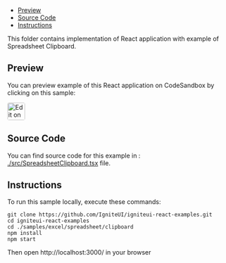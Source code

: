 <!-- NOTE: do not change this file because it's auto re-generated from: -->
<!-- https://github.com/IgniteUI/igniteui-react-examples/tree/master/templates/sample/ReadMe.md -->

<!-- ## Table of Contents -->
- [Preview](#Preview)
- [Source Code](#Source-Code)
- [Instructions](#Instructions)

This folder contains implementation of React application with example of Spreadsheet Clipboard.

## Preview

You can preview example of this React application on CodeSandbox by clicking on this sample:

<html lang="en" xmlns="http://www.w3.org/1999/xhtml">
    <body>
        <a target="_blank" href="https://codesandbox.io/s/github/IgniteUI/igniteui-react-examples/tree/master/samples/excel/spreadsheet/clipboard?fontsize=14&hidenavigation=1&theme=dark&view=preview&file=/src/SpreadsheetClipboard.tsx" rel="noopener noreferrer">
            <img height="40px" style="border-radius: 0.25rem" alt="Edit on CodeSandbox" src="https://static.infragistics.com/xplatform/images/sandbox/code.png"/>
        </a>
    </body>
</html>

## Source Code

You can find source code for this example in :
[./src/SpreadsheetClipboard.tsx](./src/SpreadsheetClipboard.tsx) file.


## Instructions
To run this sample locally, execute these commands:

```
git clone https://github.com/IgniteUI/igniteui-react-examples.git
cd igniteui-react-examples
cd ./samples/excel/spreadsheet/clipboard
npm install
npm start
```

Then open http://localhost:3000/ in your browser


<!-- in the Spreadsheet component -->
<!-- [Spreadsheet](https://infragistics.com/Reactsite/components/spreadsheet.html) -->

<!-- The following section provides source code from:
`./src/SpreadsheetClipboard.tsx` file: -->

<!-- ```tsx
{SampleFileSourceCode-REMOVED}
``` -->

<!-- ## Sample Preview -->

<!-- <iframe
  src="https://codesandbox.io/embed/github/IgniteUI/igniteui-react-examples/tree/master/samples/excel/spreadsheet/clipboard?fontsize=14&hidenavigation=1&theme=dark&view=preview&file=/src/SpreadsheetClipboard.tsx"
  style="width:100%; height:400px; border:0; border-radius: 4px; overflow:hidden;"
  allow="accelerometer; ambient-light-sensor; camera; encrypted-media; geolocation; gyroscope; hid; microphone; midi; payment; usb; vr"
  sandbox="allow-forms allow-modals allow-popups allow-presentation allow-same-origin allow-scripts"
></iframe> -->

<html>
        <!-- <a target="_blank"
href="https://codesandbox.io/s/github/IgniteUI/igniteui-react-examples/tree/master/samples/maps/geo-map/binding-csv-points?fontsize=14&hidenavigation=1&theme=dark&view=preview">
            <img alt="Edit Sample" src="https://codesandbox.io/static/img/play-codesandbox.svg"/>
        </a> -->
        <!-- <a target="_blank" style="margin-left: 0.5rem"
href="https://codesandbox.io/embed/github/IgniteUI/igniteui-react-examples/tree/master/samples/excel/spreadsheet/clipboard?fontsize=14&hidenavigation=1&theme=dark&view=preview&file=/src/SpreadsheetClipboard.tsx">
            <img height="40px" style="border-radius: 5px" alt="View on CodeSandbox" src="https://static.infragistics.com/xplatform/images/sandbox/view.png"/>
        </a> -->
        <!-- <a target="_blank"
href="https://codesandbox.io/embed/github/IgniteUI/igniteui-react-examples/tree/master/samples/maps/geo-map/binding-csv-points?fontsize=14&hidenavigation=1&theme=dark&view=preview">
            <img alt="View on CodeSandbox" src="https://static.infragistics.com/xplatform/images/sandbox/view.png"/>
        </a>
https://codesandbox.io/embed/react-treemap-overview-rtb45
https://codesandbox.io/static/img/play-codesandbox.svg
https://codesandbox.io/embed/react-treemap-overview-rtb45?view=browser -->

</html>